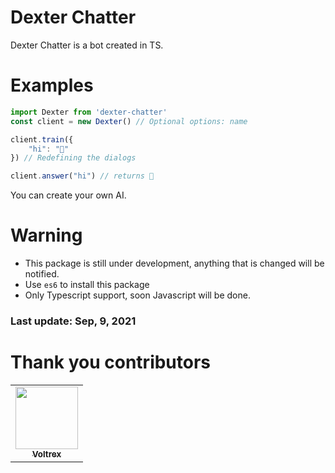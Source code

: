 # Dexter Chatter
Dexter Chatter is a bot created in TS.


# Examples
```ts
import Dexter from 'dexter-chatter'
const client = new Dexter() // Optional options: name

client.train({
	"hi": "👋" 
}) // Redefining the dialogs

client.answer("hi") // returns 👋
```
You can create your own AI.

# Warning
- This package is still under development, anything that is changed will be notified.
- Use `es6` to install this package
- Only Typescript support, soon Javascript will be done.

### Last update: Sep, 9, 2021


# Thank you contributors
<table>
  <tr>
  <td align="center"><a href="https://github.com/VoltrexMaster"><img src="https://avatars.githubusercontent.com/u/62040526?v=4" width="100px;" alt=""/><br /><sub><b>Voltrex</b></sub></a></td>
  </tr>
</table>